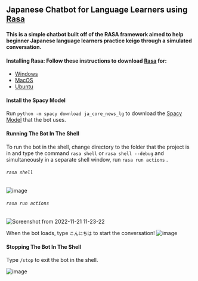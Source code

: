 ## Japanese Chatbot for Language Learners using [Rasa](https://rasa.com/)

#### This is a simple chatbot built off of the RASA framework aimed to help beginner Japanese language learners practice keigo through a simulated conversation. 

#### Installing Rasa: Follow these instructions to download [Rasa](https://rasa.com/) for:
* [Windows](https://learning.rasa.com/installation/)
* [MacOS](https://learning.rasa.com/installation/mac/)
* [Ubuntu](https://learning.rasa.com/installation/ubuntu/)

#### Install the Spacy Model
Run `python -m spacy download ja_core_news_lg` to download the [Spacy Model](https://spacy.io/models/ja#ja_core_news_lg) that the bot uses.

#### Running The Bot In The Shell
To run the bot in the shell, change directory to the folder that the project is in and type the command `rasa shell` or `rasa shell --debug` and simultaneously in a separate shell window, run `rasa run actions` .
###### `rasa shell`
![image](https://user-images.githubusercontent.com/76408777/203106974-c793804d-16c6-4885-85c7-6ebce5b9918d.png)

###### `rasa run actions`
![Screenshot from 2022-11-21 11-23-22](https://user-images.githubusercontent.com/76408777/203106452-e9c4b030-0823-4756-93b3-5228e968614f.png)

When the bot loads, type `こんにちは` to start the conversation!
![image](https://user-images.githubusercontent.com/76408777/203107584-bbffe89b-5f56-445b-93ce-63207129589a.png)

#### Stopping The Bot In The Shell
Type `/stop` to exit the bot in the shell.

![image](https://user-images.githubusercontent.com/76408777/203108052-0e62ac4b-940b-4fea-8912-a23af19e6367.png)
